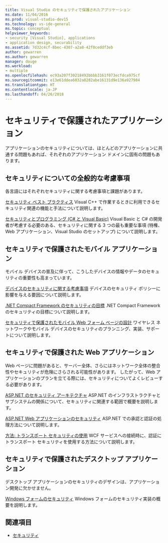 ```yaml
---
title: Visual Studio のセキュリティで保護されたアプリケーション
ms.date: 11/04/2016
ms.prod: visual-studio-dev15
ms.technology: vs-ide-general
ms.topic: conceptual
helpviewer_keywords:
- security [Visual Studio], applications
- application design, securability
ms.assetid: 7d32c4cf-8bec-4307-a2a8-42f0ceddf3eb
author: gewarren
ms.author: gewarren
manager: douge
ms.workload:
- multiple
ms.openlocfilehash: ec93a207f30218492bbbb3161f073ecfdca975cf
ms.sourcegitcommit: e13e61ddea6032a8282abe16131d9e136a927984
ms.translationtype: HT
ms.contentlocale: ja-JP
ms.lasthandoff: 04/26/2018
---
```

# <a name="secure-applications"></a>セキュリティで保護されたアプリケーション

アプリケーションのセキュリティについては、ほとんどのアプリケーションに共通する問題もあれば、それぞれのアプリケーション ドメインに固有の問題もあります。

## <a name="general-security-considerations"></a>セキュリティについての全般的な考慮事項
 各言語にはそれぞれセキュリティに関する考慮事項と課題があります。

 [セキュリティ ベスト プラクティス](/cpp/top/security-best-practices-for-cpp) Visual C++ で作業するときに利用できるセキュリティ関連の機能と手法について説明します。

 [セキュリティとプログラミング (C# と Visual Basic)](https://msdn.microsoft.com/library/ms233782(v=vs.100).aspx) Visual Basic と C# の開発者が考慮する必要のある、セキュリティに関する 3 つの最も重要な事項 (特権、Web アプリケーション、Visual Studio のセットアップ) について説明します。

## <a name="secure-mobile-applications"></a>セキュリティで保護されたモバイル アプリケーション
 モバイル デバイスの普及に伴って、こうしたデバイスの情報やデータのセキュリティの重要性も高まっています。

 [デバイスのセキュリティに関する考慮事項](http://msdn.microsoft.com/45fab484-8718-452e-8210-04fda3c6cb87) デバイスのセキュリティ ポリシーに影響を与える要因について説明します。

 [.NET Compact Framework のセキュリティの目標](http://msdn.microsoft.com/64ac2770-e2bc-40a3-abbf-56c8a2c0e364) .NET Compact Framework のセキュリティの目標について説明します。

 [セキュリティで保護されたモバイル Web フォーム ページの設計](http://msdn.microsoft.com/b69727c1-f81f-4221-a116-8f92f769365f) ワイヤレス ネットワークやモバイル デバイスのセキュリティのプランニング、実装、サポートについて説明します。

## <a name="secure-web-applications"></a>セキュリティで保護された Web アプリケーション
 Web ページに問題があると、サーバー全体、さらにはネットワーク全体の整合性やセキュリティが危険にさらされる可能性があります。 したがって、Web アプリケーションのプランを立てる際には、セキュリティについてよくレビューする必要があります。

 [ASP.NET のセキュリティ アーキテクチャ](http://msdn.microsoft.com/Library/c34d6f4f-f64d-4697-bd32-02dd2ddf726f) ASP.NET のインフラストラクチャとサブシステムの関係について、セキュリティに関連する範囲で概要を説明します。

 [ASP.NET Web アプリケーションのセキュリティ](http://msdn.microsoft.com/Library/658d0430-1644-4744-b52d-08b0d6fcacb8) ASP.NET での承認と認証の処理方法について説明します。

 [方法: トランスポート セキュリティの使用](http://msdn.microsoft.com/16210e41-5492-4cc8-9002-7366b1fc7297) WCF サービスへの接続時に、認証にトランスポート セキュリティを使用する方法について説明します。

## <a name="secure-desktop-applications"></a>セキュリティで保護されたデスクトップ アプリケーション
 デスクトップ アプリケーションのセキュリティのデザインは、アプリケーション開発に欠かせません。

 [Windows フォームのセキュリティ](/dotnet/framework/winforms/windows-forms-security) Windows フォームのセキュリティ実装の概要を説明します。

## <a name="see-also"></a>関連項目

- [セキュリティ](../ide/security-in-visual-studio.md)